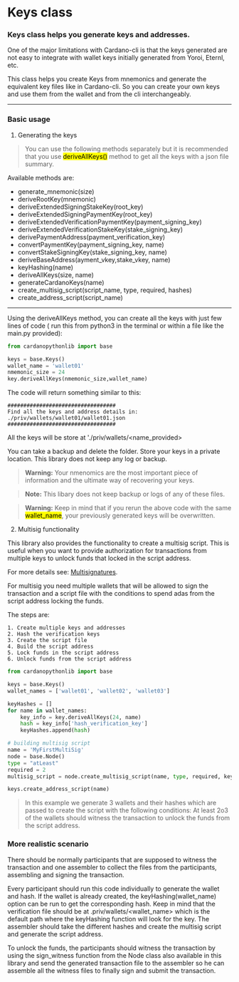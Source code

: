 # Keys class 

### Keys class helps you generate keys and addresses.
One of the major limitations with Cardano-cli is that the keys generated are not easy to integrate with wallet keys initially generated from Yoroi, Eternl, etc.

This class helps you create Keys from mnemonics and generate the equivalent key files like in Cardano-cli. So you can create your own keys and use them from the wallet and from the cli interchangeably.

***

### Basic usage

1. Generating the keys

> You can use the following methods separately but it is recommended that you use <mark>deriveAllKeys()</mark> method to get all the keys with a json file summary. 

Available methods are:

- generate_mnemonic(size)
- deriveRootKey(mnemonic)
- deriveExtendedSigningStakeKey(root_key)
- deriveExtendedSigningPaymentKey(root_key)
- deriveExtendedVerificationPaymentKey(payment_signing_key)
- deriveExtendedVerificationStakeKey(stake_signing_key)
- derivePaymentAddress(payment_verification_key)
- convertPaymentKey(payment_signing_key, name)
- convertStakeSigningKey(stake_signing_key, name)
- deriveBaseAddress(ayment_vkey,stake_vkey, name)
- keyHashing(name)
- deriveAllKeys(size, name)
- generateCardanoKeys(name)
- create_multisig_script(script_name, type, required, hashes)
- create_address_script(script_name)

***

Using the deriveAllKeys method, you can create all the keys with just few lines of code ( run this from python3 in the terminal or within a file like the main.py provided): 

```python
from cardanopythonlib import base

keys = base.Keys()
wallet_name = 'wallet01'
nmemonic_size = 24
key.deriveAllKeys(nmemonic_size,wallet_name)
```
The code will return something similar to this:

    ##################################
    Find all the keys and address details in: ./priv/wallets/wallet01/wallet01.json
    ##################################

All the keys will be store at './priv/wallets/<name_provided>

You can take a backup and delete the folder. Store your keys in a private location. This library does not keep any log or backup.

>**Warning:** Your nmenomics are the most important piece of information and the ultimate way of recovering your keys.

>**Note:** This libary does not keep backup or logs of any of these files.

>**Warning:** Keep in mind that if you rerun the above code with the same <mark>wallet_name</mark>, your previously generated keys will be overwritten.  


2. Multisig functionality

This library also provides the functionality to create a multisig script. This is useful when you want to provide authorization for transactions from multiple keys to unlock funds that locked in the script address.

For more details see: [Multisignatures](https://github.com/input-output-hk/cardano-node/blob/c6b574229f76627a058a7e559599d2fc3f40575d/doc/reference/simple-scripts.md).

For multisig you need multiple wallets that will be allowed to sign the transaction and a script file with the conditions to spend adas from the script address locking the funds. 

The steps are:

    1. Create multiple keys and addresses
    2. Hash the verification keys
    3. Create the script file
    4. Build the script address
    5. Lock funds in the script address
    6. Unlock funds from the script address

```python
from cardanopythonlib import base

keys = base.Keys()
wallet_names = ['wallet01', 'wallet02', 'wallet03']

keyHashes = []
for name in wallet_names:
    key_info = key.deriveAllKeys(24, name)
    hash = key_info['hash_verification_key']
    keyHashes.append(hash)

# building multisig script
name = 'MyFirstMultiSig'
node = base.Node()
type = "atLeast"
required = 2
multisig_script = node.create_multisig_script(name, type, required, keyHashes)

keys.create_address_script(name)
```

> In this example we generate 3 wallets and their hashes which are passed to create the script with the following conditions: At least 2o3 of the wallets should witness the transaction to unlock the funds from the script address.

### More realistic scenario

There should be normally participants that are supposed to witness the transaction and one assembler to collect the files from the participants, assembling and signing the transaction.

Every participant should run this code individually to generate the wallet and hash. If the wallet is already created, the keyHashing(wallet_name) option can be run to get the corresponding hash. Keep in mind that the verification file should be at .priv/wallets/<wallet_name> which is the default path where the keyHashing function will look for the key. The assembler should take the different hashes and create the multisig script and generate the script address.

To unlock the funds, the participants should witness the transaction by using the sign_witness function from the Node class also available in this library and send the generated transaction file to the assembler so he can assemble all the witness files to finally sign and submit the transaction. 
